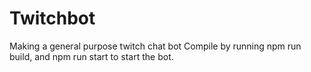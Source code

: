 # Twitchbot

Making a general purpose twitch chat bot
Compile by running npm run build, and npm run start to start the bot.
